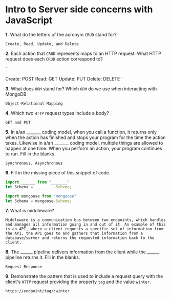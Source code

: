 # Intro to Server side concerns with JavaScript

**1.** What do the letters of the acronym `CRUD` stand for?
<!-- enter you answer in the space below -->
`
Create, Read, Update, and Delete
`

**2.** Each action that `CRUD` represents maps to an HTTP request. What HTTP request does each `CRUD` action correspond to?
<!-- enter you answer in the space below -->
`

Create: POST
Read: GET
Update: PUT
Delete: DELETE
`

**3.** What does `ORM` stand for? Which `ORM` do we use when interacting with MongoDB
<!-- enter you answer in the space below -->
`
Object-Relational Mapping
`

**4.** Which two `HTTP` request types include a body?
<!-- enter you answer in the space below -->
`
GET and PUT
`

**5.** In a/an _______ coding model, when you call a function, it returns only when the action has finished and stops your program for the time the action takes. Likewise in a/an _______ coding model, multiple things are allowed to happen at one time. When you perform an action, your program continues to run.  Fill in the blanks.
<!-- enter you answer in the space below -->
`
Synchronous, Asynchronous
`

**6.** Fill in the missing piece of this snippet of code.

```js
import ______ from "_______"
let Schema = ________.Schema;
```
<!-- enter you answer in the space below -->
```js
import mongoose from "mongoose"
let Schema = mongoose.Schema;
```

**7.** What is middleware?
<!-- enter you answer in the space below -->
`
Middleware is a communication bus between two endpoints, which handles and manages all information going in and out of it. An example of this is an API, where a client requests a specific set of information from the API, the API goes to and gathers that information from a database/server and returns the requested information back to the client.
`

**8.** The ______ pipeline delivers information from the client while the ______ pipeline returns it. Fill in the blanks.
<!-- enter you answer in the space below -->
`
Request
Response
`

**9.**
Demonstrate the pattern that is used to include a request query with the client's `HTTP` request providing the property `tag` and the value `winter`.
<!-- enter you answer in the space below -->
`
https://endpoint/tag/:winter
`
